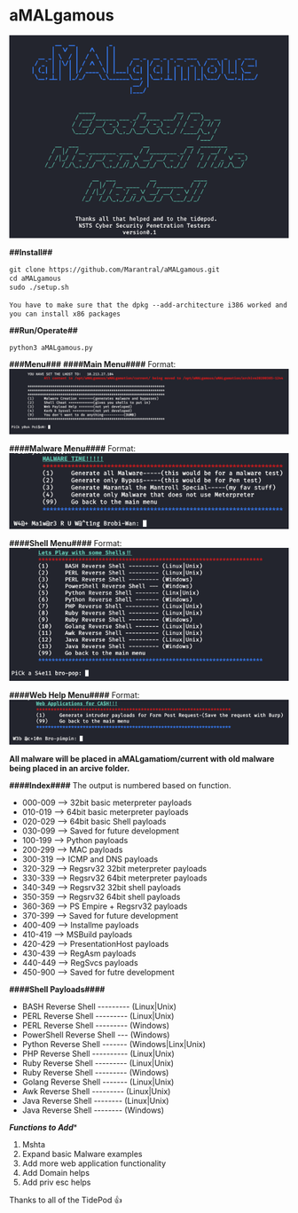 # aMALgamous

![GitHub Logo](/imgs/aMAL.png)

**##Install##**
```
git clone https://github.com/Marantral/aMALgamous.git
cd aMALgamous 
sudo ./setup.sh 

You have to make sure that the dpkg --add-architecture i386 worked and you can install x86 packages
```
**##Run/Operate##**
```
python3 aMALgamous.py
```
**###Menu###**
**####Main Menu####**
Format: ![Alt MM](/imgs/1.png)

**####Malware Menu####** 
Format: ![Alt Mal](/imgs/2.png)

**####Shell Menu####** 
Format: ![Alt She](/imgs/3.png)

**####Web Help Menu####** 
Format: ![Alt Web](/imgs/4.png)

**All malware will be placed in aMALgamatiom/current with old malware being placed in an arcive folder.**

**####Index####**
The output is numbered based on function.
- 000-009 --> 32bit basic meterpreter payloads 
- 010-019 --> 64bit basic meterpreter payloads 
- 020-029 --> 64bit basic Shell payloads 
- 030-099 --> Saved for future development 
- 100-199 --> Python payloads 
- 200-299 --> MAC payloads 
- 300-319 --> ICMP and DNS payloads 
- 320-329 --> Regsrv32 32bit meterpreter payloads 
- 330-339 --> Regsrv32 64bit meterpreter payloads 
- 340-349 --> Regsrv32 32bit shell payloads 
- 350-359 --> Regsrv32 64bit shell payloads 
- 360-369 --> PS Empire + Regsrv32 payloads 
- 370-399 --> Saved for future development 
- 400-409 --> Installme payloads
- 410-419 --> MSBuild payloads 
- 420-429 --> PresentationHost payloads
- 430-439 --> RegAsm payloads 
- 440-449 --> RegSvcs payloads 
- 450-900 --> Saved for futre development 

**####Shell Payloads####**
- BASH Reverse Shell --------- (Linux|Unix)
- PERL Reverse Shell --------- (Linux|Unix)
- PERL Reverse Shell --------- (Windows)
- PowerShell Reverse Shell --- (Windows)
- Python Reverse Shell ------- (Windows|Linx|Unix)
- PHP Reverse Shell ---------- (Linux|Unix)
- Ruby Reverse Shell --------- (Linux|Unix)
- Ruby Reverse Shell --------- (Windows)
- Golang Reverse Shell ------- (Linux|Unix)
- Awk Reverse Shell --------- (Linux|Unix)
- Java Reverse Shell -------- (Linux|Unix)
- Java Reverse Shell -------- (Windows)


***********Functions to Add************ 
1. Mshta  
2. Expand basic Malware examples
3. Add more web application functionality 
4. Add Domain helps
5. Add priv esc helps 

Thanks to all of the TidePod :+1:

